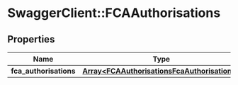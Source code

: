 # SwaggerClient::FCAAuthorisations

## Properties
Name | Type | Description | Notes
------------ | ------------- | ------------- | -------------
**fca_authorisations** | [**Array&lt;FCAAuthorisationsFcaAuthorisations&gt;**](FCAAuthorisationsFcaAuthorisations.md) |  | 


